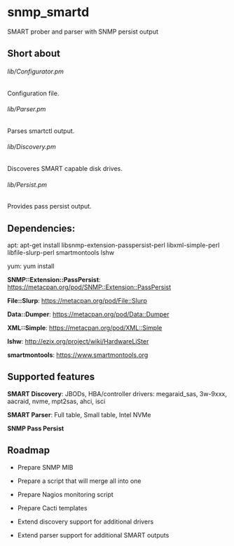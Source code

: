 # snmp_smartd
SMART prober and parser with SNMP persist output

## Short about

###### lib/Configurator.pm

Configuration file.

###### lib/Parser.pm

Parses smartctl output.

###### lib/Discovery.pm

Discoveres SMART capable disk drives.

###### lib/Persist.pm

Provides pass persist output.

## Dependencies:

apt: apt-get install libsnmp-extension-passpersist-perl libxml-simple-perl libfile-slurp-perl smartmontools lshw

yum: yum install

**SNMP::Extension::PassPersist**: https://metacpan.org/pod/SNMP::Extension::PassPersist

**File::Slurp**: https://metacpan.org/pod/File::Slurp

**Data::Dumper**: https://metacpan.org/pod/Data::Dumper

**XML::Simple**: https://metacpan.org/pod/XML::Simple

**lshw**: http://ezix.org/project/wiki/HardwareLiSter

**smartmontools**: https://www.smartmontools.org

## Supported features

**SMART Discovery**: JBODs, HBA/controller drivers: megaraid_sas, 3w-9xxx, aacraid, nvme, mpt2sas, ahci, isci

**SMART Parser**: Full table, Small table, Intel NVMe

**SNMP Pass Persist**

## Roadmap

- Prepare SNMP MIB

- Prepare a script that will merge all into one

- Prepare Nagios monitoring script

- Prepare Cacti templates

- Extend discovery support for additional drivers

- Extend parser support for additional SMART outputs

